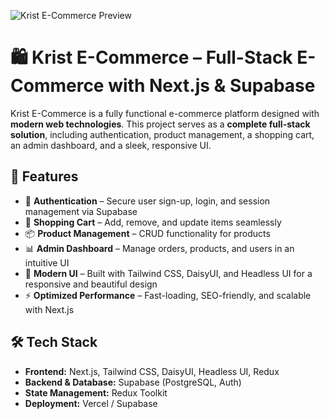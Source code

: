 ![Krist E-Commerce Preview](https://i.imgur.com/dNqMM4l.png)

# 🛍️ Krist E-Commerce – Full-Stack E-Commerce with Next.js & Supabase

Krist E-Commerce is a fully functional e-commerce platform designed with **modern web technologies**. This project serves as a **complete full-stack solution**, including authentication, product management, a shopping cart, an admin dashboard, and a sleek, responsive UI.

## 🚀 Features  
- 🔐 **Authentication** – Secure user sign-up, login, and session management via Supabase  
- 🛒 **Shopping Cart** – Add, remove, and update items seamlessly  
- 📦 **Product Management** – CRUD functionality for products  
- 📊 **Admin Dashboard** – Manage orders, products, and users in an intuitive UI  
- 🎨 **Modern UI** – Built with Tailwind CSS, DaisyUI, and Headless UI for a responsive and beautiful design  
- ⚡ **Optimized Performance** – Fast-loading, SEO-friendly, and scalable with Next.js  

## 🛠️ Tech Stack  
- **Frontend:** Next.js, Tailwind CSS, DaisyUI, Headless UI, Redux  
- **Backend & Database:** Supabase (PostgreSQL, Auth)  
- **State Management:** Redux Toolkit  
- **Deployment:** Vercel / Supabase  
